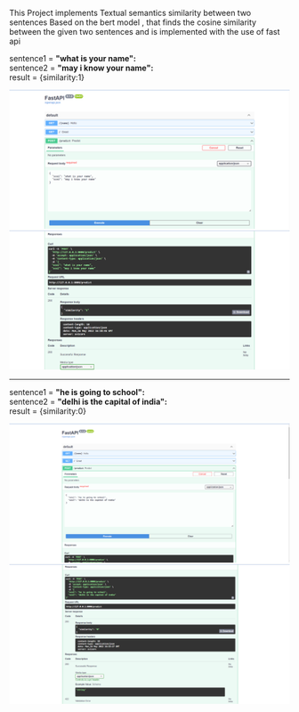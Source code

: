 This Project implements Textual semantics similarity between two sentences Based on the bert model , that finds
the cosine similarity between the given two sentences and is implemented with the use of fast api

sentence1 = <b>"what is your name":</b><br>
sentence2 = <b>"may i know your name":</b><br>
result = {similarity:1}

![Alt text](./Capture.PNG?raw=true "Title")
![Alt text](./Capture1.PNG?raw=true "Title")

<hr>

sentence1 = <b>"he is going to school":</b><br>
sentence2 = <b>"delhi is the capital of india":</b><br>
result = {similarity:0}

![Alt text](./Capture2.PNG?raw=true "Title")
![Alt text](./Capture3.PNG?raw=true "Title")
